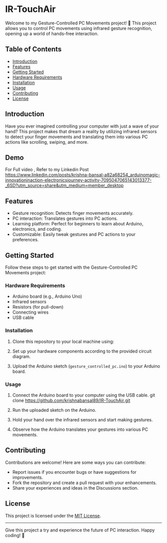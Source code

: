 # IR-TouchAir
Welcome to my Gesture-Controlled PC Movements project! 🚀 This project allows you to control PC movements using infrared gesture recognition, opening up a world of hands-free interaction.

## Table of Contents

- [Introduction](#introduction)
- [Features](#features)
- [Getting Started](#getting-started)
- [Hardware Requirements](#hardware-requirements)
- [Installation](#installation)
- [Usage](#usage)
- [Contributing](#contributing)
- [License](#license)

## Introduction

Have you ever imagined controlling your computer with just a wave of your hand? This project makes that dream a reality by utilizing infrared sensors to detect your finger movements and translating them into various PC actions like scrolling, swiping, and more.

## Demo

For Full video , Refer to my Linkedin Post
https://www.linkedin.com/posts/krishna-bansal-a82a68254_arduinomagic-innovationinaction-electronicsjourney-activity-7095047065143013377-_6SD?utm_source=share&utm_medium=member_desktop

## Features

- Gesture recognition: Detects finger movements accurately.
- PC interaction: Translates gestures into PC actions.
- Learning platform: Perfect for beginners to learn about Arduino, electronics, and coding.
- Customizable: Easily tweak gestures and PC actions to your preferences.

## Getting Started

Follow these steps to get started with the Gesture-Controlled PC Movements project:

### Hardware Requirements

- Arduino board (e.g., Arduino Uno)
- Infrared sensors
- Resistors (for pull-down)
- Connecting wires
- USB cable

### Installation

1. Clone this repository to your local machine using:

2. Set up your hardware components according to the provided circuit diagram.

3. Upload the Arduino sketch (`gesture_controlled_pc.ino`) to your Arduino board.

### Usage

1. Connect the Arduino board to your computer using the USB cable.
git clone https://github.com/krishnabansal89/IR-TouchAir.git

2. Run the uploaded sketch on the Arduino.

3. Hold your hand over the infrared sensors and start making gestures.

4. Observe how the Arduino translates your gestures into various PC movements.

## Contributing

Contributions are welcome! Here are some ways you can contribute:

- Report issues if you encounter bugs or have suggestions for improvements.
- Fork the repository and create a pull request with your enhancements.
- Share your experiences and ideas in the Discussions section.

## License

This project is licensed under the [MIT License](LICENSE).

---

Give this project a try and experience the future of PC interaction. Happy coding! 🌟
